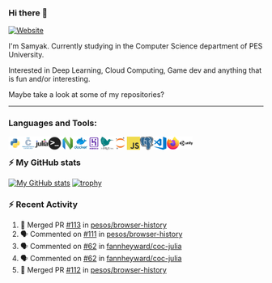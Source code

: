 ### Hi there 👋

[![Website](https://img.shields.io/website?label=samyaks.xyz&style=flat-square&url=https%3A%2F%2Fsamyaks.xyz)](https://samyaks.xyz)

I'm Samyak. Currently studying in the Computer Science department of PES University.

Interested in Deep Learning, Cloud Computing, Game dev and anything that is fun and/or interesting.

Maybe take a look at some of my repositories?

---

### Languages and Tools:

<img align="left" alt="Python" width="26px" src="https://raw.githubusercontent.com/github/explore/master/topics/python/python.png" />
<img align="left" alt="C" width="26px" src="https://raw.githubusercontent.com/github/explore/master/topics/c/c.png" />
<img align="left" alt="Julia" width="26px" src="https://raw.githubusercontent.com/github/explore/master/topics/julia/julia.png" />
<img align="left" alt="Terminal" width="26px" src="https://raw.githubusercontent.com/github/explore/master/topics/terminal/terminal.png" />
<img align="left" alt="Neovim" width="26px" src="https://raw.githubusercontent.com/github/explore/master/topics/neovim/neovim.png" />
<img align="left" alt="Docker" width="26px" src="https://raw.githubusercontent.com/github/explore/master/topics/docker/docker.png" />
<img align="left" alt="Heroku" width="26px" src="https://raw.githubusercontent.com/github/explore/master/topics/heroku/heroku.png" />
<img align="left" alt="LaTeX" width="26px" src="https://raw.githubusercontent.com/github/explore/master/topics/latex/latex.png" />
<img align="left" alt="Jupyter" width="26px" src="https://raw.githubusercontent.com/github/explore/master/topics/jupyter-notebook/jupyter-notebook.png" />
<img align="left" alt="JavaScript" width="26px" src="https://raw.githubusercontent.com/github/explore/master/topics/javascript/javascript.png" />
<img align="left" alt="PostgreSQL" width="26px" src="https://raw.githubusercontent.com/github/explore/master/topics/postgresql/postgresql.png" />
<img align="left" alt="VS Code" width="26px" src="https://raw.githubusercontent.com/github/explore/master/topics/visual-studio-code/visual-studio-code.png" />
<img align="left" alt="Firefox" width="26px" src="https://raw.githubusercontent.com/github/explore/master/topics/firefox/firefox.png" />
<img align="left" alt="Unity" width="26px" src="https://raw.githubusercontent.com/github/explore/master/topics/unity/unity.png" />

<br/>

### :zap: My GitHub stats
  [![My GitHub stats](https://github-readme-stats.vercel.app/api?username=Samyak2&count_private=true&show_icons=true)](https://github.com/anuraghazra/github-readme-stats)
  [![trophy](https://github-profile-trophy.vercel.app/?username=Samyak2&title=MultiLanguage,Commit,Issues,PullRequest,Repositories,Followers)](https://github.com/ryo-ma/github-profile-trophy)

### :zap: Recent Activity

<!--START_SECTION:activity-->
1. 🎉 Merged PR [#113](https://github.com/pesos/browser-history/pull/113) in [pesos/browser-history](https://github.com/pesos/browser-history)
2. 🗣 Commented on [#111](https://github.com/pesos/browser-history/issues/111) in [pesos/browser-history](https://github.com/pesos/browser-history)
3. 🗣 Commented on [#62](https://github.com/fannheyward/coc-julia/issues/62) in [fannheyward/coc-julia](https://github.com/fannheyward/coc-julia)
4. 🗣 Commented on [#62](https://github.com/fannheyward/coc-julia/issues/62) in [fannheyward/coc-julia](https://github.com/fannheyward/coc-julia)
5. 🎉 Merged PR [#112](https://github.com/pesos/browser-history/pull/112) in [pesos/browser-history](https://github.com/pesos/browser-history)
<!--END_SECTION:activity-->
